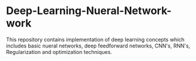 # Deep-Learning-Nueral-Network-work

This repository contains implementation of deep learning concepts which includes basic nueral networks, deep feedforward networks, CNN's, RNN's, Regularization and optimization techniques.
